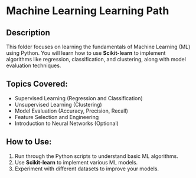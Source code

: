 # Machine Learning Learning Path

## Description
This folder focuses on learning the fundamentals of Machine Learning (ML) using Python. You will learn how to use **Scikit-learn** to implement algorithms like regression, classification, and clustering, along with model evaluation techniques.

## Topics Covered:
- Supervised Learning (Regression and Classification)
- Unsupervised Learning (Clustering)
- Model Evaluation (Accuracy, Precision, Recall)
- Feature Selection and Engineering
- Introduction to Neural Networks (Optional)

## How to Use:
1. Run through the Python scripts to understand basic ML algorithms.
2. Use **Scikit-learn** to implement various ML models.
3. Experiment with different datasets to improve your models.
